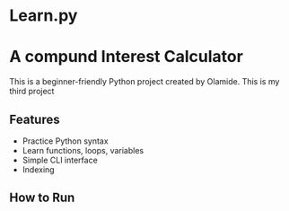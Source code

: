 # Learn.py
# A compund Interest Calculator

This is a beginner-friendly Python project created by Olamide.
This is my third project

## Features

- Practice Python syntax
- Learn functions, loops, variables
- Simple CLI interface
- Indexing 

## How to Run


